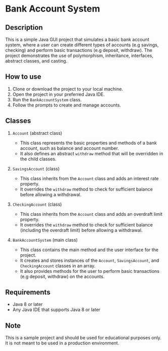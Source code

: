 # Bank Account System

## Description

This is a simple Java GUI project that simulates a basic bank account system, where a user can create different types of accounts (e.g savings, checking) and perform basic transactions (e.g deposit, withdraw). The project demonstrates the use of polymorphism, inheritance, interfaces, abstract classes, and casting.

## How to use

1. Clone or download the project to your local machine.
2. Open the project in your preferred Java IDE.
3. Run the `BankAccountSystem` class.
4. Follow the prompts to create and manage accounts.

## Classes

1. `Account` (abstract class)

   - This class represents the basic properties and methods of a bank account, such as balance and account number.
   - It also defines an abstract `withdraw` method that will be overridden in the child classes.

2. `SavingsAccount` (class)

   - This class inherits from the `Account` class and adds an interest rate property.
   - It overrides the `withdraw` method to check for sufficient balance before allowing a withdrawal.

3. `CheckingAccount` (class)

   - This class inherits from the `Account` class and adds an overdraft limit property.
   - It overrides the `withdraw` method to check for sufficient balance (including the overdraft limit) before allowing a withdrawal.

4. `BankAccountSystem` (main class)
   - This class contains the main method and the user interface for the project.
   - It creates and stores instances of the `Account`, `SavingsAccount`, and `CheckingAccount` classes in an array.
   - It also provides methods for the user to perform basic transactions (e.g deposit, withdraw) on the accounts.

## Requirements

- Java 8 or later
- Any Java IDE that supports Java 8 or later

## Note

This is a sample project and should be used for educational purposes only. It is not meant to be used in a production environment.
